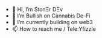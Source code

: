 - 👋 Hi, I’m StonΞr DΞv
- 👀 I’m Bullish on Cannabis De-Fi 
- 🌱 I’m currently building on web3
- 📫 How to reach me / Tele:Yfizzle

<!---
Steveurbano/Steveurbano is a ✨ special ✨ repository because its `README.md` (this file) appears on your GitHub profile.
You can click the Preview link to take a look at your changes.
--->
